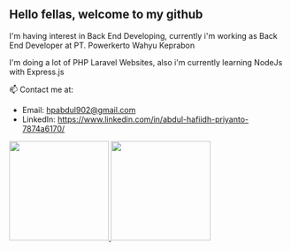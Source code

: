 ## Hello fellas, welcome to my github
I'm having interest in Back End Developing, currently i'm working as Back End Developer at PT. Powerkerto Wahyu Keprabon

I'm doing a lot of PHP Laravel Websites, also i'm currently learning NodeJs with Express.js

📫 Contact me at: 
- Email: hpabdul902@gmail.com
- LinkedIn: https://www.linkedin.com/in/abdul-hafiidh-priyanto-7874a6170/

<!--
**abdulhp/abdulhp** is a ✨ _special_ ✨ repository because its `README.md` (this file) appears on your GitHub profile.

Here are some ideas to get you started:

- 🔭 I’m currently working on ...
- 🌱 I’m currently learning ...
- 👯 I’m looking to collaborate on ...
- 🤔 I’m looking for help with ...
- 💬 Ask me about ...
- 📫 How to reach me: ...
- 😄 Pronouns: ...
- ⚡ Fun fact: ...
-->

<!-- ![Abdul's GitHub stats](https://github-readme-stats.vercel.app/api?username=abdulhp&count_private=true&show_icons=true&include_all_commits=true)
![Top Langs](https://github-readme-stats.vercel.app/api/top-langs/?username=abdulhp&layout=compact&count_private=true) -->

<a href="https://github.com/abdulhp">
  <img height="180em" src="https://github-readme-stats.vercel.app/api?username=abdulhp&count_private=true&show_icons=true&include_all_commits=true" />
  <img height="180em" src="https://github-readme-stats.vercel.app/api/top-langs/?username=abdulhp&layout=compact&count_private=true" />
</a>
